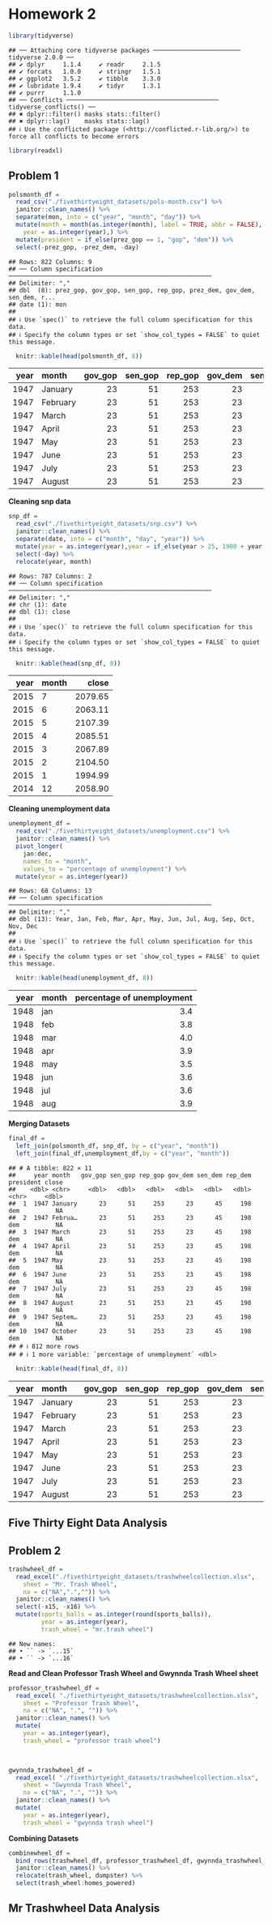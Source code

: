 Homework 2
================

``` r
library(tidyverse)
```

    ## ── Attaching core tidyverse packages ──────────────────────── tidyverse 2.0.0 ──
    ## ✔ dplyr     1.1.4     ✔ readr     2.1.5
    ## ✔ forcats   1.0.0     ✔ stringr   1.5.1
    ## ✔ ggplot2   3.5.2     ✔ tibble    3.3.0
    ## ✔ lubridate 1.9.4     ✔ tidyr     1.3.1
    ## ✔ purrr     1.1.0     
    ## ── Conflicts ────────────────────────────────────────── tidyverse_conflicts() ──
    ## ✖ dplyr::filter() masks stats::filter()
    ## ✖ dplyr::lag()    masks stats::lag()
    ## ℹ Use the conflicted package (<http://conflicted.r-lib.org/>) to force all conflicts to become errors

``` r
library(readxl)
```

## Problem 1

``` r
polsmonth_df = 
  read_csv("./fivethirtyeight_datasets/pols-month.csv") %>% 
  janitor::clean_names() %>% 
  separate(mon, into = c("year", "month", "day")) %>% 
  mutate(month = month(as.integer(month), label = TRUE, abbr = FALSE),
    year = as.integer(year),) %>% 
  mutate(president = if_else(prez_gop == 1, "gop", "dem")) %>% 
  select(-prez_gop, -prez_dem, -day)
```

    ## Rows: 822 Columns: 9
    ## ── Column specification ────────────────────────────────────────────────────────
    ## Delimiter: ","
    ## dbl  (8): prez_gop, gov_gop, sen_gop, rep_gop, prez_dem, gov_dem, sen_dem, r...
    ## date (1): mon
    ## 
    ## ℹ Use `spec()` to retrieve the full column specification for this data.
    ## ℹ Specify the column types or set `show_col_types = FALSE` to quiet this message.

``` r
  knitr::kable(head(polsmonth_df, 8))
```

| year | month    | gov_gop | sen_gop | rep_gop | gov_dem | sen_dem | rep_dem | president |
|-----:|:---------|--------:|--------:|--------:|--------:|--------:|--------:|:----------|
| 1947 | January  |      23 |      51 |     253 |      23 |      45 |     198 | dem       |
| 1947 | February |      23 |      51 |     253 |      23 |      45 |     198 | dem       |
| 1947 | March    |      23 |      51 |     253 |      23 |      45 |     198 | dem       |
| 1947 | April    |      23 |      51 |     253 |      23 |      45 |     198 | dem       |
| 1947 | May      |      23 |      51 |     253 |      23 |      45 |     198 | dem       |
| 1947 | June     |      23 |      51 |     253 |      23 |      45 |     198 | dem       |
| 1947 | July     |      23 |      51 |     253 |      23 |      45 |     198 | dem       |
| 1947 | August   |      23 |      51 |     253 |      23 |      45 |     198 | dem       |

**Cleaning snp data**

``` r
snp_df =
  read_csv("./fivethirtyeight_datasets/snp.csv") %>% 
  janitor::clean_names() %>% 
  separate(date, into = c("month", "day", "year")) %>% 
  mutate(year = as.integer(year),year = if_else(year > 25, 1900 + year, 2000 + year)) %>% 
  select(-day) %>% 
  relocate(year, month)
```

    ## Rows: 787 Columns: 2
    ## ── Column specification ────────────────────────────────────────────────────────
    ## Delimiter: ","
    ## chr (1): date
    ## dbl (1): close
    ## 
    ## ℹ Use `spec()` to retrieve the full column specification for this data.
    ## ℹ Specify the column types or set `show_col_types = FALSE` to quiet this message.

``` r
  knitr::kable(head(snp_df, 8))
```

| year | month |   close |
|-----:|:------|--------:|
| 2015 | 7     | 2079.65 |
| 2015 | 6     | 2063.11 |
| 2015 | 5     | 2107.39 |
| 2015 | 4     | 2085.51 |
| 2015 | 3     | 2067.89 |
| 2015 | 2     | 2104.50 |
| 2015 | 1     | 1994.99 |
| 2014 | 12    | 2058.90 |

**Cleaning unemployment data**

``` r
unemployment_df = 
  read_csv("./fivethirtyeight_datasets/unemployment.csv") %>% 
  janitor::clean_names() %>% 
  pivot_longer(
    jan:dec,
    names_to = "month",
    values_to = "percentage of unemployment") %>% 
  mutate(year = as.integer(year))
```

    ## Rows: 68 Columns: 13
    ## ── Column specification ────────────────────────────────────────────────────────
    ## Delimiter: ","
    ## dbl (13): Year, Jan, Feb, Mar, Apr, May, Jun, Jul, Aug, Sep, Oct, Nov, Dec
    ## 
    ## ℹ Use `spec()` to retrieve the full column specification for this data.
    ## ℹ Specify the column types or set `show_col_types = FALSE` to quiet this message.

``` r
  knitr::kable(head(unemployment_df, 8))
```

| year | month | percentage of unemployment |
|-----:|:------|---------------------------:|
| 1948 | jan   |                        3.4 |
| 1948 | feb   |                        3.8 |
| 1948 | mar   |                        4.0 |
| 1948 | apr   |                        3.9 |
| 1948 | may   |                        3.5 |
| 1948 | jun   |                        3.6 |
| 1948 | jul   |                        3.6 |
| 1948 | aug   |                        3.9 |

**Merging Datasets**

``` r
final_df =
  left_join(polsmonth_df, snp_df, by = c("year", "month"))
  left_join(final_df,unemployment_df,by = c("year", "month"))
```

    ## # A tibble: 822 × 11
    ##     year month   gov_gop sen_gop rep_gop gov_dem sen_dem rep_dem president close
    ##    <dbl> <chr>     <dbl>   <dbl>   <dbl>   <dbl>   <dbl>   <dbl> <chr>     <dbl>
    ##  1  1947 January      23      51     253      23      45     198 dem          NA
    ##  2  1947 Februa…      23      51     253      23      45     198 dem          NA
    ##  3  1947 March        23      51     253      23      45     198 dem          NA
    ##  4  1947 April        23      51     253      23      45     198 dem          NA
    ##  5  1947 May          23      51     253      23      45     198 dem          NA
    ##  6  1947 June         23      51     253      23      45     198 dem          NA
    ##  7  1947 July         23      51     253      23      45     198 dem          NA
    ##  8  1947 August       23      51     253      23      45     198 dem          NA
    ##  9  1947 Septem…      23      51     253      23      45     198 dem          NA
    ## 10  1947 October      23      51     253      23      45     198 dem          NA
    ## # ℹ 812 more rows
    ## # ℹ 1 more variable: `percentage of unemployment` <dbl>

``` r
  knitr::kable(head(final_df, 8))
```

| year | month    | gov_gop | sen_gop | rep_gop | gov_dem | sen_dem | rep_dem | president | close |
|-----:|:---------|--------:|--------:|--------:|--------:|--------:|--------:|:----------|------:|
| 1947 | January  |      23 |      51 |     253 |      23 |      45 |     198 | dem       |    NA |
| 1947 | February |      23 |      51 |     253 |      23 |      45 |     198 | dem       |    NA |
| 1947 | March    |      23 |      51 |     253 |      23 |      45 |     198 | dem       |    NA |
| 1947 | April    |      23 |      51 |     253 |      23 |      45 |     198 | dem       |    NA |
| 1947 | May      |      23 |      51 |     253 |      23 |      45 |     198 | dem       |    NA |
| 1947 | June     |      23 |      51 |     253 |      23 |      45 |     198 | dem       |    NA |
| 1947 | July     |      23 |      51 |     253 |      23 |      45 |     198 | dem       |    NA |
| 1947 | August   |      23 |      51 |     253 |      23 |      45 |     198 | dem       |    NA |

## Five Thirty Eight Data Analysis

## Problem 2

``` r
trashwheel_df = 
  read_excel("./fivethirtyeight_datasets/trashwheelcollection.xlsx", 
    sheet = "Mr. Trash Wheel",
    na = c("NA",".","")) %>% 
  janitor::clean_names() %>% 
  select(-x15, -x16) %>% 
  mutate(sports_balls = as.integer(round(sports_balls)),
         year = as.integer(year),
         trash_wheel = "mr.trash wheel")
```

    ## New names:
    ## • `` -> `...15`
    ## • `` -> `...16`

**Read and Clean Professor Trash Wheel and Gwynnda Trash Wheel sheet**

``` r
professor_trashwheel_df =  
  read_excel( "./fivethirtyeight_datasets/trashwheelcollection.xlsx",
    sheet = "Professor Trash Wheel",
    na = c("NA", ".", "")) %>% 
  janitor::clean_names() %>% 
  mutate(
    year = as.integer(year),
    trash_wheel = "professor trash wheel")
  


gwynnda_trashwheel_df =  
  read_excel( "./fivethirtyeight_datasets/trashwheelcollection.xlsx",
    sheet = "Gwynnda Trash Wheel",
    na = c("NA", ".", "")) %>% 
  janitor::clean_names() %>% 
  mutate(
    year = as.integer(year),
    trash_wheel = "gwynnda trash wheel")
```

**Combining Datasets**

``` r
combinewheel_df = 
  bind_rows(trashwheel_df, professor_trashwheel_df, gwynnda_trashwheel_df) %>% 
  janitor::clean_names() %>% 
  relocate(trash_wheel, dumpster) %>% 
  select(trash_wheel:homes_powered)
```

## Mr Trashwheel Data Analysis

